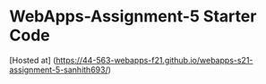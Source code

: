# WebApps-Assignment-5 Starter Code
[Hosted at] (https://44-563-webapps-f21.github.io/webapps-s21-assignment-5-sanhith693/)